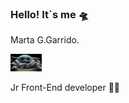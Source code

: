### Hello! It`s me 🛸 ###
Marta G.Garrido.

<img src="https://github.com/hargun79/hargun79/blob/master/Assets/hi.gif" style="width: 50px;">

Jr Front-End developer 🖖🏼
